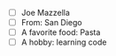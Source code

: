  - [ ] Joe Mazzella
 - [ ] From: San Diego
 - [ ] A favorite food: Pasta
 - [ ] A hobby: learning code
